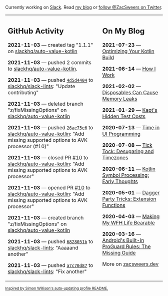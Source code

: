 Currently working on [Slack](https://slack.com/). Read [my blog](https://zacsweers.dev/) or [follow @ZacSweers on Twitter](https://twitter.com/ZacSweers).

<table><tr><td valign="top" width="60%">

## GitHub Activity
<!-- githubActivity starts -->
**2021-11-03** — created tag "1.1.1" on [slackhq/auto-value-kotlin](https://api.github.com/repos/slackhq/auto-value-kotlin)

**2021-11-03** — pushed 2 commits to [slackhq/auto-value-kotlin](https://api.github.com/repos/slackhq/auto-value-kotlin).

**2021-11-03** — pushed [`4d5d4404`](https://github.com/slackhq/slack-lints/commit/4d5d44042a0e548e111e3390f569180c610a3e69) to [slackhq/slack-lints](https://api.github.com/repos/slackhq/slack-lints): "Update contributing"

**2021-11-03** — deleted branch "z/fixMissingOptions" on [slackhq/auto-value-kotlin](https://api.github.com/repos/slackhq/auto-value-kotlin)

**2021-11-03** — pushed [`26ae75e6`](https://github.com/slackhq/auto-value-kotlin/commit/26ae75e6aac381c0c5938395dc8edef8b73b3592) to [slackhq/auto-value-kotlin](https://api.github.com/repos/slackhq/auto-value-kotlin): "Add missing supported options to AVK processor (#10)"

**2021-11-03** — closed PR [#10](https://api.github.com/repos/slackhq/auto-value-kotlin/pulls/10) to [slackhq/auto-value-kotlin](https://api.github.com/repos/slackhq/auto-value-kotlin): "Add missing supported options to AVK processor"

**2021-11-03** — opened PR [#10](https://api.github.com/repos/slackhq/auto-value-kotlin/pulls/10) to [slackhq/auto-value-kotlin](https://api.github.com/repos/slackhq/auto-value-kotlin): "Add missing supported options to AVK processor"

**2021-11-03** — created branch "z/fixMissingOptions" on [slackhq/auto-value-kotlin](https://api.github.com/repos/slackhq/auto-value-kotlin)

**2021-11-03** — pushed [`6828051b`](https://github.com/slackhq/slack-lints/commit/6828051b5110e4bf7c0416d0569ac29f8d4aafb4) to [slackhq/slack-lints](https://api.github.com/repos/slackhq/slack-lints): "Aaaaand another"

**2021-11-03** — pushed [`a7c70d87`](https://github.com/slackhq/slack-lints/commit/a7c70d87aa43e32b257cff996bc84f8b881bf3fa) to [slackhq/slack-lints](https://api.github.com/repos/slackhq/slack-lints): "Fix another"
<!-- githubActivity ends -->
</td><td valign="top" width="40%">

## On My Blog
<!-- blog starts -->
**2021-07-23** — [Optimizing Your Kotlin Build](https://www.zacsweers.dev/optimizing-your-kotlin-build/)

**2021-06-14** — [How I Work](https://www.zacsweers.dev/how-i-work/)

**2021-02-02** — [Disposables Can Cause Memory Leaks](https://www.zacsweers.dev/disposables-can-cause-memory-leaks/)

**2021-01-29** — [Kapt's Hidden Test Costs](https://www.zacsweers.dev/kapts-hidden-test-costs/)

**2020-07-13** — [Time in UI Programming](https://www.zacsweers.dev/time-in-ui/)

**2020-07-08** — [Tick Tock: Desugaring and Timezones](https://www.zacsweers.dev/ticktock-desugaring-timezones/)

**2020-06-11** — [Kotlin Symbol Processing: Early Thoughts](https://www.zacsweers.dev/kotlin-symbol-processor-early-thoughts/)

**2020-05-01** — [Dagger Party Tricks: Extension Functions](https://www.zacsweers.dev/dagger-party-tricks-extension-functions/)

**2020-04-03** — [Making My WFH Life Bearable](https://www.zacsweers.dev/making-wfh-life-bearable/)

**2020-03-16** — [Android's Built-in ProGuard Rules: The Missing Guide](https://www.zacsweers.dev/android-proguard-rules/)
<!-- blog ends -->
More on [zacsweers.dev](https://zacsweers.dev/)
</td></tr></table>

<sub><a href="https://simonwillison.net/2020/Jul/10/self-updating-profile-readme/">Inspired by Simon Willison's auto-updating profile README.</a></sub>